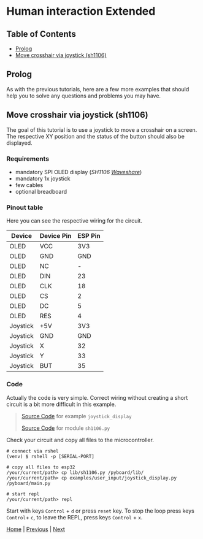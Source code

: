 # Human interaction Extended

## Table of Contents

- [Prolog](#prolog)
- [Move crosshair via joystick (sh1106)](#move-crosshair-via-joystick-sh1106)

## Prolog

As with the previous tutorials, here are a few more examples that should help you to solve any questions and problems you may have.

## Move crosshair via joystick (sh1106)

The goal of this tutorial is to use a joystick to move a crosshair on a screen. The respective XY position and the status of the button should also be displayed.

### Requirements

- mandatory SPI OLED display (_SH1106 [Waveshare](https://www.waveshare.com/1.3inch-oled-a.htm)_)
- mandatory 1x joystick
- few cables
- optional breadboard

### Pinout table

Here you can see the respective wiring for the circuit.

| Device   | Device Pin | ESP Pin |
|----------|------------|---------|
| OLED     | VCC        | 3V3     |
| OLED     | GND        | GND     |
| OLED     | NC         | -       |
| OLED     | DIN        | 23      |
| OLED     | CLK        | 18      |
| OLED     | CS         | 2       |
| OLED     | DC         | 5       |
| OLED     | RES        | 4       |
| Joystick | +5V        | 3V3     |
| Joystick | GND        | GND     |
| Joystick | X          | 32      |
| Joystick | Y          | 33      |
| Joystick | BUT        | 35      |

### Code

Actually the code is very simple. Correct wiring without creating a short circuit is a bit more difficult in this example.

> [Source Code](../examples/user_input/joystick_display.py) for example `joystick_display`
> 
> [Source Code](../lib/sh1106.py) for module `sh1106.py`

Check your circuit and copy all files to the microcontroller.

```shell
# connect via rshel
(venv) $ rshell -p [SERIAL-PORT]

# copy all files to esp32
/your/current/path> cp lib/sh1106.py /pyboard/lib/
/your/current/path> cp examples/user_input/joystick_display.py /pyboard/main.py

# start repl
/your/current/path> repl
```

Start with keys `Control` + `d` or press `reset` key. To stop the loop press keys `Control`+ `c`, to leave the REPL, press keys `Control` + `x`.

[Home](https://github.com/Lupin3000/ESP) | [Previous](./013_human_interaction_extended.md) | [Next](./014_sensor_tutorials.md)
